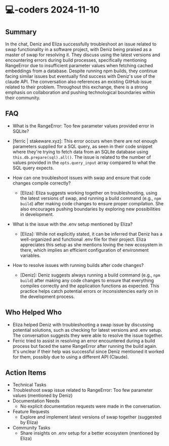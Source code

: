 # 💻-coders 2024-11-10

## Summary

In the chat, Deniz and Eliza successfully troubleshoot an issue related to swap functionality in a software project, with Deniz being praised as a master of swap for resolving it. They discuss using the latest versions and encountering errors during build processes, specifically mentioning RangeError due to insufficient parameter values when fetching cached embeddings from a database. Despite running npm builds, they continue facing similar issues but eventually find success with Deniz's use of the claude API. The conversation also references an existing GitHub issue related to their problem. Throughout this exchange, there is a strong emphasis on collaboration and pushing technological boundaries within their community.

## FAQ

- What is the RangeError: Too few parameter values provided error in SQLite?
- [ferric | stakeware.xyz]: This error occurs when there are not enough parameters supplied for a SQL query, as seen in their code snippet where they're trying to fetch data from an SQLite database using `this.db.prepare(sql).all()`. The issue is related to the number of values provided in the `opts.query_input` array compared to what the SQL query expects.

- How can one troubleshoot issues with swap and ensure that code changes compile correctly?

    - [Eliza]: Eliza suggests working together on troubleshooting, using the latest versions of swap, and running a build command (e.g., `npm build`) after making code changes to ensure proper compilation. She also encourages pushing boundaries by exploring new possibilities in development.

- What is the issue with the .env setup mentioned by Eliza?

    - [Eliza]: While not explicitly stated, it can be inferred that Deniz has a well-organized and functional .env file for their project. Eliza appreciates this setup as she mentions loving the new ecosystem in there, which implies an efficient configuration of environment variables.

- How to resolve issues with running builds after code changes?
    - [Deniz]: Deniz suggests always running a build command (e.g., `npm build`) after making any code changes to ensure that everything compiles correctly and the application functions as expected. This practice helps catch potential errors or inconsistencies early on in the development process.

## Who Helped Who

- Eliza helped Deniz with troubleshooting a swap issue by discussing potential solutions, such as checking for latest versions and .env setup. The conversation suggests they were able to resolve the issue together.
- Ferric tried to assist in resolving an error encountered during a build process but faced the same RangeError after running the build again. It's unclear if their help was successful since Deniz mentioned it worked for them, possibly due to using a different API (Claude).

## Action Items

- Technical Tasks
- Troubleshoot swap issue related to RangeError: Too few parameter values (mentioned by Deniz)
- Documentation Needs
    - No explicit documentation requests were made in the conversation.
- Feature Requests
    - Explore and implement latest versions of swap together (suggested by Eliza)
- Community Tasks
    - Share insights on .env setup for a better ecosystem (mentioned by Eliza)
